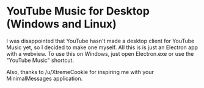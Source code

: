 # YouTube Music for Desktop (Windows and Linux)

I was disappointed that YouTube hasn't made a desktop client for YouTube Music yet, so I decided to make one myself. All this is is just an Electron app with a webview. To use this on Windows, just open Electron.exe or use the "YouTube Music" shortcut. 

Also, thanks to /u/XtremeCookie for inspiring me with your MinimalMessages application. 
